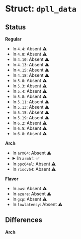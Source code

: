 # Struct: <code>dpll_data</code>

## Status
<b>Regular</b>
<ul>
<li>
In <code>4.4</code>: Absent ⚠️
</li>
<li>
In <code>4.8</code>: Absent ⚠️
</li>
<li>
In <code>4.10</code>: Absent ⚠️
</li>
<li>
In <code>4.13</code>: Absent ⚠️
</li>
<li>
In <code>4.15</code>: Absent ⚠️
</li>
<li>
In <code>4.18</code>: Absent ⚠️
</li>
<li>
In <code>5.0</code>: Absent ⚠️
</li>
<li>
In <code>5.3</code>: Absent ⚠️
</li>
<li>
In <code>5.4</code>: Absent ⚠️
</li>
<li>
In <code>5.8</code>: Absent ⚠️
</li>
<li>
In <code>5.11</code>: Absent ⚠️
</li>
<li>
In <code>5.13</code>: Absent ⚠️
</li>
<li>
In <code>5.15</code>: Absent ⚠️
</li>
<li>
In <code>5.19</code>: Absent ⚠️
</li>
<li>
In <code>6.2</code>: Absent ⚠️
</li>
<li>
In <code>6.5</code>: Absent ⚠️
</li>
<li>
In <code>6.8</code>: Absent ⚠️
</li>
</ul>
<b>Arch</b>
<ul>
<li>
In <code>arm64</code>: Absent ⚠️
</li>
<li>
<details>
<summary>In <code>armhf</code>: ✅</summary>

```c
struct dpll_data {
    struct clk_omap_reg mult_div1_reg;
    u32 mult_mask;
    u32 div1_mask;
    struct clk_hw *clk_bypass;
    struct clk_hw *clk_ref;
    struct clk_omap_reg control_reg;
    u32 enable_mask;
    long unsigned int last_rounded_rate;
    u16 last_rounded_m;
    u8 last_rounded_m4xen;
    u8 last_rounded_lpmode;
    u16 max_multiplier;
    u8 last_rounded_n;
    u8 min_divider;
    u16 max_divider;
    long unsigned int max_rate;
    u8 modes;
    struct clk_omap_reg autoidle_reg;
    struct clk_omap_reg idlest_reg;
    u32 autoidle_mask;
    u32 freqsel_mask;
    u32 idlest_mask;
    u32 dco_mask;
    u32 sddiv_mask;
    u32 dcc_mask;
    long unsigned int dcc_rate;
    u32 lpmode_mask;
    u32 m4xen_mask;
    u8 auto_recal_bit;
    u8 recal_en_bit;
    u8 recal_st_bit;
    u8 flags;
};
```
</details>
</li>
<li>
In <code>ppc64el</code>: Absent ⚠️
</li>
<li>
In <code>riscv64</code>: Absent ⚠️
</li>
</ul>
<b>Flavor</b>
<ul>
<li>
In <code>aws</code>: Absent ⚠️
</li>
<li>
In <code>azure</code>: Absent ⚠️
</li>
<li>
In <code>gcp</code>: Absent ⚠️
</li>
<li>
In <code>lowlatency</code>: Absent ⚠️
</li>
</ul>

## Differences
<b>Arch</b>
<ul>
</ul>
